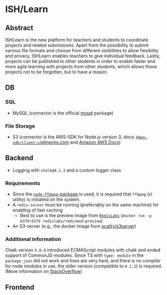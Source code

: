 # ISH/Learn

## Abstract 

ISHLearn is the new platform for teachers and students to coordinate projects and related submissions. Apart from the possibility to submit various file formats and choose from different visibilities to allow flexibility and privacy, ISHLearn enables teachers to give individual feedback. Lastly, projects can be  published to other students in order to enable faster and more agile learning with projects from other students, which allows those projects not to be forgotten, but to have a reason. 

## DB

### SQL

- MySQL (connector is the official [mysql](https://www.npmjs.com/package/mysql) package)

### File Storage

- S3 (connector is the AWS-SDK for Node.js version 3, docs: [`@aws-sdk/client-s3`@npmjs.com](https://www.npmjs.com/package/%40aws-sdk/client-s3) and [Amazon AWS Docs](https://docs.aws.amazon.com/AWSJavaScriptSDK/v3/latest/clients/client-s3/index.html))

## Backend

- Logging with `chalk@4.1.2` and a custom logger class

### Requirements

- Since the [`node-ffmpeg`-package](https://www.npmjs.com/package/ffmpeg) is used, it is required that `ffmpeg` (cl utility) is installed on the system.
- A `redis-server` must be running (preferrably on the same machine) for enabling of fast caching
  - Best to use is the preview image from [`RedisLabs`](https://hub.docker.com/r/redislabs/redismod) (`docker run -p 6379:6379 redislabs/redismod:preview`)
- An S3-server (e.g., the docker image from [scality/s3server](https://hub.docker.com/r/scality/s3server/))

### Additional information

Chalk version `5.0.0` introduced ECMAScript modules with chalk and ended support of CommonJS-modules. Since TS with `type: module` in the `package.json` did not work and fixes are very hard, and there is no compiler for node modules in use, the older version (compatible to `4.1.2`) is required. (More information on [StackOverflow](https://stackoverflow.com/questions/70309135/chalk-error-err-require-esm-require-of-es-module))

## Frontend
